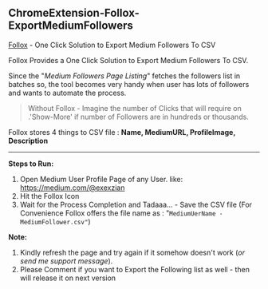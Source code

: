 ChromeExtension-Follox-ExportMediumFollowers
--------------------------------------------

[Follox](https://chrome.google.com/webstore/detail/follox-export-medium-foll/ebdfjgfnepcdlgfhbhhhojbkefhhbohf) - One Click Solution to Export Medium Followers To CSV

Follox Provides a One Click Solution to Export Medium Followers To CSV.

Since the "*Medium Followers Page Listing*" fetches the followers list in batches so, the tool becomes very handy when user has lots of followers and wants to automate the process.


> Without Follox - Imagine the number of Clicks that will require on
> .'Show-More' if number of Followers are in hundreds or thousands.

Follox stores 4 things to CSV file : **Name, MediumURL, ProfileImage, Description**

----------

**Steps to Run:**
1. Open Medium User Profile Page of any User.
    like: https://medium.com/@exexzian
2. Hit the Follox Icon
3. Wait for the Process Completion and Tadaaa... - Save the CSV file 
   (For Convenience Follox offers the file name as : "`MediumUerName - MediumFollower.csv"`)

**Note:**
1. Kindly refresh the page and try again if it somehow doesn't work (*or send me support message*).
2. Please Comment if you want to Export the Following list as well - then will release it on next version
